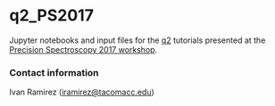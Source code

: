 # q2_PS2017

Jupyter notebooks and input files for the [q2](https://github.com/astrochasqui/q2) tutorials presented at the [Precision Spectroscopy 2017 workshop](http://www.astro.iag.usp.br/~sampa/ps2017/).

### Contact information

Ivan Ramirez (iramirez@tacomacc.edu)
